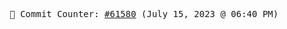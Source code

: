 <p align="center">
    <samp>
        📮 Commit Counter: <a href="https://github.com/Javascript-void0/Javascript-void0/commits/main">#61580</a> (July 15, 2023 @ 06:40 PM)
    </samp>
</p>